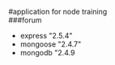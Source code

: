#application for node training  
###forum  
* express "2.5.4"
* mongoose "2.4.7"
* mongodb "2.4.9
 
